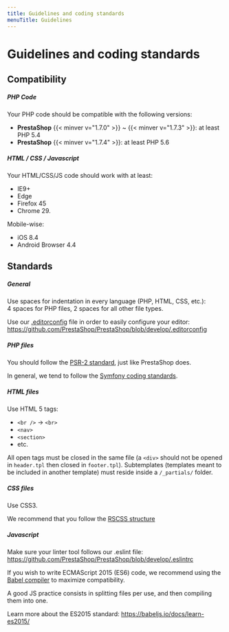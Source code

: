 ```yaml
---
title: Guidelines and coding standards
menuTitle: Guidelines
---
```


# Guidelines and coding standards

## Compatibility

##### PHP Code

Your PHP code should be compatible with the following versions:

- **PrestaShop** {{< minver v="1.7.0" >}} ~ {{< minver v="1.7.3" >}}: at least PHP 5.4
- **PrestaShop** {{< minver v="1.7.4" >}}: at least PHP 5.6

##### HTML / CSS / Javascript

Your HTML/CSS/JS code should work with at least:

- IE9+
- Edge
- Firefox 45
- Chrome 29.

Mobile-wise:
 
- iOS 8.4
- Android Browser 4.4

## Standards

##### General

Use spaces for indentation in every language (PHP, HTML, CSS, etc.):<br>4 spaces for PHP files, 2 spaces for all other file types.

Use our [.editorconfig](http://editorconfig.org/) file in order to easily configure your editor: https://github.com/PrestaShop/PrestaShop/blob/develop/.editorconfig

##### PHP files

You should follow the [PSR-2 standard](http://www.php-fig.org/psr/psr-2/), just like PrestaShop does.

In general, we tend to follow the [Symfony coding standards](http://symfony.com/doc/current/contributing/code/standards.html).

##### HTML files

Use HTML 5 tags:

* `<br />` → `<br>`
* `<nav>`
* `<section>`
* etc.

All open tags must be closed in the same file (a `<div>` should not be opened in `header.tpl` then closed in `footer.tpl`). Subtemplates (templates meant to be included in another template) must reside inside a `/_partials/` folder.

##### CSS files

Use CSS3.

We recommend that you follow the [RSCSS structure](http://rscss.io/)

##### Javascript

Make sure your linter tool follows our .eslint file: https://github.com/PrestaShop/PrestaShop/blob/develop/.eslintrc

If you wish to write ECMAScript 2015 (ES6) code, we recommend using the [Babel compiler](https://babeljs.io/) to maximize compatibility.

A good JS practice consists in splitting files per use, and then compiling them into one.

Learn more about the ES2015 standard: https://babeljs.io/docs/learn-es2015/

